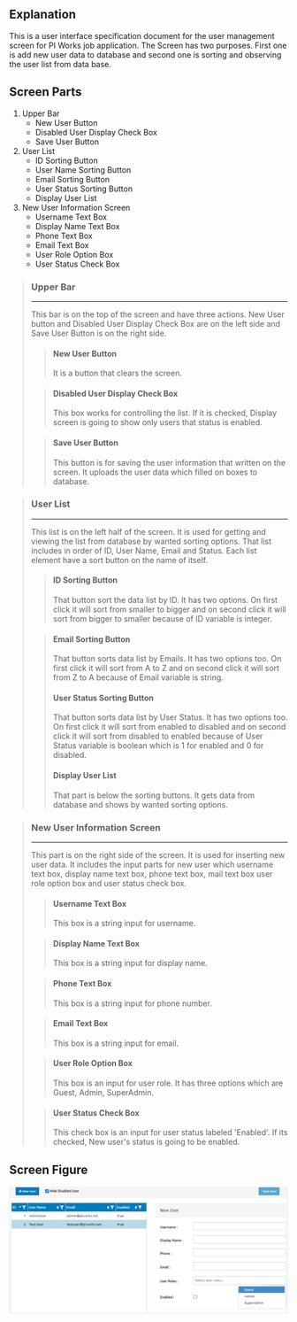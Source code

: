 ## Explanation
This is a user interface specification document for the user management screen for PI Works job application. The Screen has two purposes. First one is add new user data to database and second one is sorting and observing the user list from data base. 


## Screen Parts
1. Upper Bar
   - New User Button
   - Disabled User Display Check Box
   - Save User Button
2. User List
   - ID Sorting Button
   - User Name Sorting Button
   - Email Sorting Button
   - User Status Sorting Button
   - Display User List
3. New User Information Screen
   - Username Text Box
   - Display Name Text Box
   - Phone Text Box
   - Email Text Box
   - User Role Option Box
   - User Status Check Box


>  ###  Upper Bar
>  -------------
>  This bar is on the top of the screen and have three actions. New User button and Disabled User Display Check Box are on the left side and Save User Button is on the right side.
>
>>  #### New User Button
>>   It is a button that clears the screen.
>
>>  #### Disabled User Display Check Box
>>    This box works for controlling the list. If it is checked, Display screen is going to show only users that status is enabled.
>
>>  #### Save User Button
>>    This button is for saving the user information that written on the screen. 
>>    It uploads the user data which filled on boxes to database.


>  ###  User List
>  --------------
>  This list is on the left half of the screen. It is used for getting and viewing the list from database by wanted sorting options. That list includes in order of ID, User Name, Email and Status. Each list element have a sort button on the name of itself.
>
>>  #### ID Sorting Button
>>  That button sort the data list by ID. It has two options. On first click it will sort from smaller to bigger and on second click it will sort from bigger to smaller because of ID variable is integer.
>
>>  #### Email Sorting Button
>>  That button sorts data list by Emails. It has two options too. On first click it will sort from A to Z and on second click it will sort from Z to A because of Email variable is string.
>>
>>  #### User Status Sorting Button
>>  That button sorts data list by User Status. It has two options too. On first click it will sort from enabled to disabled and on second click it will sort from disabled to enabled because of User Status variable is boolean which is 1 for enabled and 0 for disabled.
>>
>>  #### Display User List
>>  That part is below the sorting buttons. It gets data from database and shows by wanted sorting options.


>  ###  New User Information Screen
>  --------------------------------
>  This part is on the right side of the screen. It is used for inserting new user data. It includes the input parts for new user which username text box, display name text box, phone text box, mail text box user role option box and user status check box.
>
>> #### Username Text Box
>>  This box is a string input for username.
> 
>> #### Display Name Text Box
>>  This box is a string input for display name.
> 
>> #### Phone Text Box
>>  This box is a string input for phone number.
> 
>> #### Email Text Box
>>  This box is a string input for email.
> 
>> #### User Role Option Box
>>  This box is an input for user role. It has three options which are Guest, Admin, SuperAdmin. 
> 
>> #### User Status Check Box
>>  This check box is an input for user status labeled 'Enabled'. If its checked, New user's status is going to be enabled.
> 


## Screen Figure
![User Management Screen](/UMS.png)
